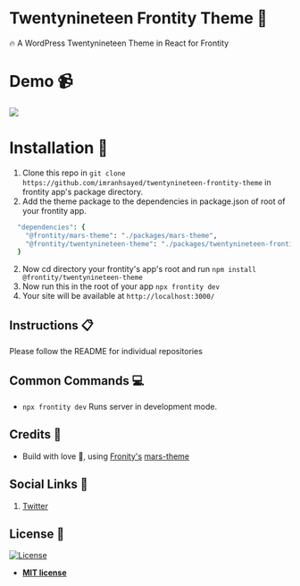 # Twentynineteen Frontity Theme :art:

:fire: A WordPress Twentynineteen Theme in React for Frontity

# Demo :video_camera:

![](demo.gif)

# Installation :wrench:

1. Clone this repo in `git clone https://github.com/imranhsayed/twentynineteen-frontity-theme` in frontity app's package directory.
2. Add the theme package to the dependencies in package.json of root of your frontity app.
```ruby
  "dependencies": {
    "@frontity/mars-theme": "./packages/mars-theme",
    "@frontity/twentynineteen-theme": "./packages/twentynineteen-frontity-theme"
  }
```

2. Now cd directory your frontity's app's root and run `npm install @frontity/twentynineteen-theme` 
3. Now run this in the root of your app `npx frontity dev`
4. Your site will be available at `http://localhost:3000/`

## Instructions :clipboard:

Please follow the README for individual repositories

## Common Commands :computer:

- `npx frontity dev` Runs server in development mode.

## Credits :white_flower:

- Build with love :blue_heart:, using [Fronity's](https://frontity.org) [mars-theme](https://www.npmjs.com/package/@frontity/mars-theme)

## Social Links :link:

1. [Twitter](https://twitter.com/imranhsayed)

## License :scroll:

[![License](http://img.shields.io/:license-mit-blue.svg?style=flat-square)](http://badges.mit-license.org)

- **[MIT license](http://opensource.org/licenses/mit-license.php)**
